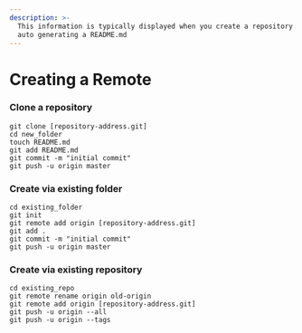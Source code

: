 ```yaml
---
description: >-
  This information is typically displayed when you create a repository without
  auto generating a README.md
---
```


# Creating a Remote

### Clone a repository

```
git clone [repository-address.git]
cd new_folder
touch README.md
git add README.md
git commit -m "initial commit"
git push -u origin master

```

### Create via existing folder 

```
cd existing_folder
git init
git remote add origin [repository-address.git]
git add .
git commit -m "initial commit"
git push -u origin master
```

### Create via existing repository

```text
cd existing_repo
git remote rename origin old-origin
git remote add origin [repository-address.git]
git push -u origin --all
git push -u origin --tags
```

